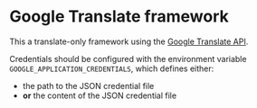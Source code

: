 # Google Translate framework

This a translate-only framework using the [Google Translate API](https://cloud.google.com/translate/docs/quickstart).

Credentials should be configured with the environment variable `GOOGLE_APPLICATION_CREDENTIALS`, which defines either:

* the path to the JSON credential file
* **or** the content of the JSON credential file

